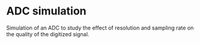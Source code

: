 # ADC simulation

Simulation of an ADC to study the effect of resolution and sampling rate on the quality of the digitized signal.